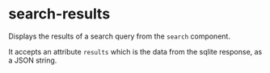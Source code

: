 # search-results

Displays the results of a search query from the `search` component.

It accepts an attribute `results` which is the data from the sqlite
response, as a JSON string.

